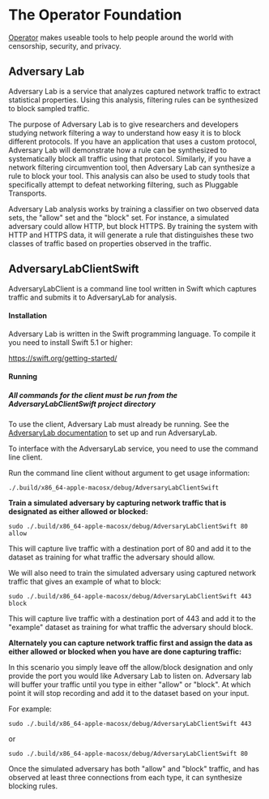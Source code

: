 # The Operator Foundation

[Operator](https://operatorfoundation.org) makes useable tools to help people around the world with censorship, security, and privacy.

## Adversary Lab

Adversary Lab is a service that analyzes captured network traffic to extract statistical properties. Using this analysis, filtering rules can be synthesized to block sampled traffic.

The purpose of Adversary Lab is to give researchers and developers studying network filtering a way to understand how easy it is to block different protocols.
If you have an application that uses a custom protocol, Adversary Lab will demonstrate how a rule can be synthesized to systematically block all traffic using that protocol.
Similarly, if you have a network filtering circumvention tool, then Adversary Lab can synthesize a rule to block your tool.
This analysis can also be used to study tools that specifically attempt to defeat networking filtering, such as Pluggable Transports.

Adversary Lab analysis works by training a classifier on two observed data sets, the "allow" set and the "block" set.
For instance, a simulated adversary could allow HTTP, but block HTTPS. By training the system with HTTP and HTTPS data, it will generate a rule that distinguishes these two classes of traffic based on properties observed in the traffic.

## AdversaryLabClientSwift

AdversaryLabClient is a command line tool written in Swift which captures traffic and submits it to AdversaryLab for analysis.

#### Installation

Adversary Lab is written in the Swift programming language. To compile it you need
to install Swift 5.1 or higher:

<https://swift.org/getting-started/>


#### Running

##### All commands for the client must be run from the AdversaryLabClientSwift project directory

To use the client, Adversary Lab must already be running. See the [AdversaryLab documentation](https://github.com/OperatorFoundation/AdversaryLab) to set up and run AdversaryLab.

To interface with the AdversaryLab service, you need to use the command line client.

Run the command line client without argument to get usage information:

    ./.build/x86_64-apple-macosx/debug/AdversaryLabClientSwift

**Train a simulated adversary by capturing network traffic that is designated as either allowed or blocked:**

    sudo ./.build/x86_64-apple-macosx/debug/AdversaryLabClientSwift 80 allow

This will capture live traffic with a destination port of 80 and add it to the dataset as training for what traffic the adversary should allow.

We will also need to train the simulated adversary using captured network traffic that gives an example of what to block:

    sudo ./.build/x86_64-apple-macosx/debug/AdversaryLabClientSwift 443 block

This will capture live traffic with a destination port of 443 and add it to the "example" dataset as training for what traffic the adversary should block.

**Alternately you can capture network traffic first and assign the data as either allowed or blocked when you have are done capturing traffic:**

In this scenario you simply leave off the allow/block designation and only provide the port you would like Adversary Lab to listen on. Adversary lab will buffer your traffic until you type in either "allow" or "block". At which point it will stop recording and add it to the dataset based on your input.

For example:

    sudo ./.build/x86_64-apple-macosx/debug/AdversaryLabClientSwift 443

or

    sudo ./.build/x86_64-apple-macosx/debug/AdversaryLabClientSwift 80

Once the simulated adversary has both "allow" and "block" traffic, and has observed at least three connections from each type, it can synthesize blocking rules.

